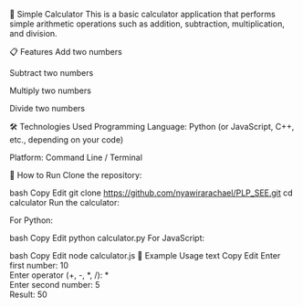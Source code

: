 🧮 Simple Calculator
This is a basic calculator application that performs simple arithmetic operations such as addition, subtraction, multiplication, and division.

📋 Features
Add two numbers

Subtract two numbers

Multiply two numbers

Divide two numbers

🛠 Technologies Used
Programming Language: Python (or JavaScript, C++, etc., depending on your code)

Platform: Command Line / Terminal

🚀 How to Run
Clone the repository:

bash
Copy
Edit
git clone https://github.com/nyawirarachael/PLP_SEE.git
cd calculator
Run the calculator:

For Python:

bash
Copy
Edit
python calculator.py
For JavaScript:

bash
Copy
Edit
node calculator.js
📌 Example Usage
text
Copy
Edit
Enter first number: 10  
Enter operator (+, -, *, /): *  
Enter second number: 5  
Result: 50
